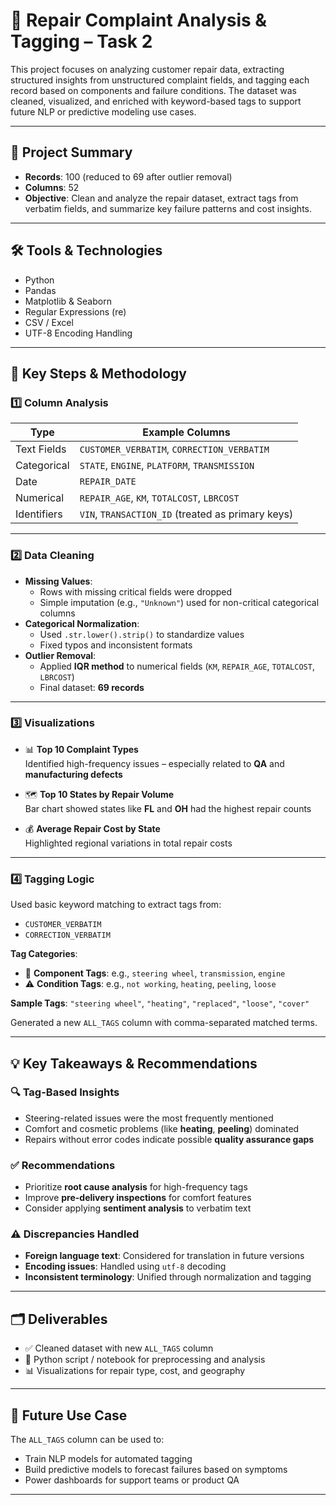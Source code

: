 # 🔧 Repair Complaint Analysis & Tagging – Task 2

This project focuses on analyzing customer repair data, extracting structured insights from unstructured complaint fields, and tagging each record based on components and failure conditions. The dataset was cleaned, visualized, and enriched with keyword-based tags to support future NLP or predictive modeling use cases.

---

## 📁 Project Summary

- **Records**: 100 (reduced to 69 after outlier removal)
- **Columns**: 52
- **Objective**: Clean and analyze the repair dataset, extract tags from verbatim fields, and summarize key failure patterns and cost insights.

---

## 🛠️ Tools & Technologies

- Python
- Pandas
- Matplotlib & Seaborn
- Regular Expressions (re)
- CSV / Excel
- UTF-8 Encoding Handling

---

## 📌 Key Steps & Methodology

### 1️⃣ Column Analysis

| Type            | Example Columns                                      |
|------------------|-------------------------------------------------------|
| Text Fields      | `CUSTOMER_VERBATIM`, `CORRECTION_VERBATIM`           |
| Categorical      | `STATE`, `ENGINE`, `PLATFORM`, `TRANSMISSION`        |
| Date             | `REPAIR_DATE`                                        |
| Numerical        | `REPAIR_AGE`, `KM`, `TOTALCOST`, `LBRCOST`           |
| Identifiers      | `VIN`, `TRANSACTION_ID` (treated as primary keys)    |

---

### 2️⃣ Data Cleaning

- **Missing Values**:
  - Rows with missing critical fields were dropped
  - Simple imputation (e.g., `"Unknown"`) used for non-critical categorical columns
- **Categorical Normalization**:
  - Used `.str.lower().strip()` to standardize values
  - Fixed typos and inconsistent formats
- **Outlier Removal**:
  - Applied **IQR method** to numerical fields (`KM`, `REPAIR_AGE`, `TOTALCOST`, `LBRCOST`)
  - Final dataset: **69 records**

---

### 3️⃣ Visualizations

- 📊 **Top 10 Complaint Types**  
  Identified high-frequency issues – especially related to **QA** and **manufacturing defects**

- 🗺️ **Top 10 States by Repair Volume**  
  Bar chart showed states like **FL** and **OH** had the highest repair counts

- 💰 **Average Repair Cost by State**  
  Highlighted regional variations in total repair costs

---

### 4️⃣ Tagging Logic

Used basic keyword matching to extract tags from:
- `CUSTOMER_VERBATIM`
- `CORRECTION_VERBATIM`

**Tag Categories**:
- 🧩 **Component Tags**: e.g., `steering wheel`, `transmission`, `engine`
- ⚠️ **Condition Tags**: e.g., `not working`, `heating`, `peeling`, `loose`

**Sample Tags**:
`"steering wheel"`, `"heating"`, `"replaced"`, `"loose"`, `"cover"`

Generated a new `ALL_TAGS` column with comma-separated matched terms.

---

## 💡 Key Takeaways & Recommendations

### 🔍 Tag-Based Insights
- Steering-related issues were the most frequently mentioned
- Comfort and cosmetic problems (like **heating**, **peeling**) dominated
- Repairs without error codes indicate possible **quality assurance gaps**

### ✅ Recommendations
- Prioritize **root cause analysis** for high-frequency tags
- Improve **pre-delivery inspections** for comfort features
- Consider applying **sentiment analysis** to verbatim text

### ⚠️ Discrepancies Handled
- **Foreign language text**: Considered for translation in future versions
- **Encoding issues**: Handled using `utf-8` decoding
- **Inconsistent terminology**: Unified through normalization and tagging

---

## 🗂️ Deliverables

- ✅ Cleaned dataset with new `ALL_TAGS` column
- 🐍 Python script / notebook for preprocessing and analysis
- 📊 Visualizations for repair type, cost, and geography

---

## 🔮 Future Use Case

The `ALL_TAGS` column can be used to:
- Train NLP models for automated tagging
- Build predictive models to forecast failures based on symptoms
- Power dashboards for support teams or product QA

---


